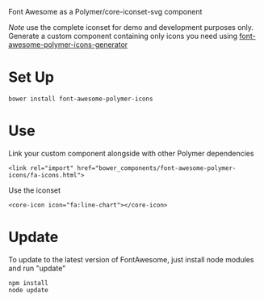 
Font Awesome as a Polymer/core-iconset-svg component

*Note* use the complete iconset for demo and development purposes only. Generate a custom component containing only icons you need using [font-awesome-polymer-icons-generator](https://github.com/philya/font-awesome-polymer-icons-generator)

# Set Up

    bower install font-awesome-polymer-icons

# Use

Link your custom component alongside with other Polymer dependencies

    <link rel="import" href="bower_components/font-awesome-polymer-icons/fa-icons.html">

Use the iconset

    <core-icon icon="fa:line-chart"></core-icon>

# Update

To update to the latest version of FontAwesome, just install node modules and run "update"

    npm install
    node update


